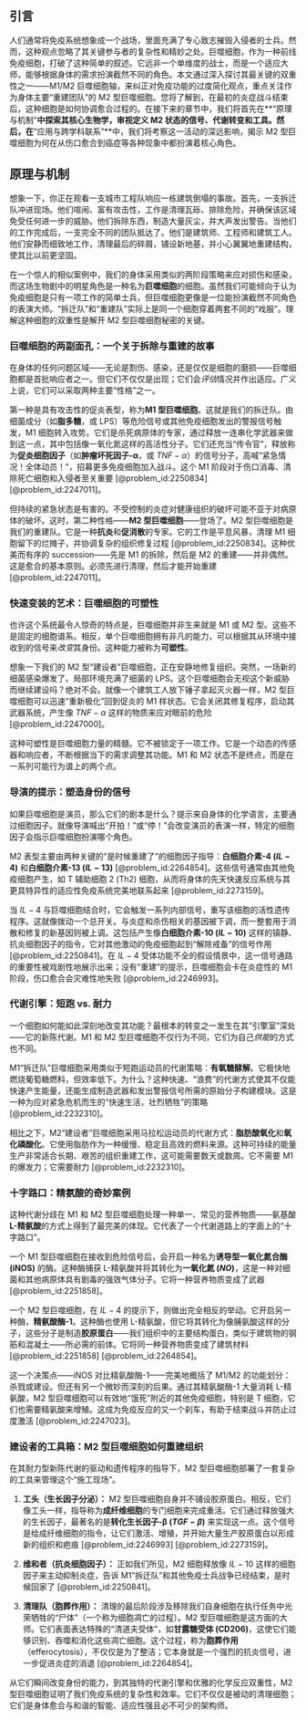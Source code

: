 ## 引言
人们通常将免疫系统想象成一个战场，里面充满了专心致志摧毁入侵者的士兵。然而，这种观点忽略了其关键参与者的复杂性和精妙之处。巨噬细胞，作为一种前线免疫细胞，打破了这种简单的叙述。它远非一个单维度的战士，而是一个适应大师，能够根据身体的需求扮演截然不同的角色。本文通过深入探讨其最关键的双重性之一——M1/M2 巨噬细胞轴，来纠正对免疫功能的过度简化观点，重点关注作为身体主要“重建团队”的 M2 型巨噬细胞。您将了解到，在最初的炎症战斗结束后，这种细胞是如何协调愈合过程的。在接下来的章节中，我们将首先在**“原理与机制”**中探索其核心生物学，审视定义 M2 状态的信号、代谢转变和工具。然后，在**“应用与跨学科联系”**中，我们将考察这一活动的深远影响，揭示 M2 型巨噬细胞为何在从伤口愈合到癌症等各种现象中都扮演着核心角色。

## 原理与机制

想象一下，你正在观看一支城市工程队响应一栋建筑倒塌的事故。首先，一支拆迁队冲进现场。他们喧闹、富有攻击性，工作是清理瓦砾、排除危险，并确保该区域免受任何进一步的威胁。他们拆除东西，制造大量灰尘，并大声发出警告。当他们的工作完成后，一支完全不同的团队抵达了。他们是建筑师、工程师和建筑工人。他们安静而细致地工作，清理最后的碎屑，铺设新地基，并小心翼翼地重建结构，使其比以前更坚固。

在一个惊人的相似案例中，我们的身体采用类似的两阶段策略来应对损伤和感染，而这场生物剧中的明星角色是一种名为**巨噬细胞**的细胞。虽然我们可能倾向于认为免疫细胞是只有一项工作的简单士兵，但巨噬细胞更像是一位能扮演截然不同角色的表演大师。“拆迁队”和“重建队”实际上是同一个细胞穿着两套不同的“戏服”。理解这种细胞的双重性是解开 M2 型巨噬细胞秘密的关键。

### 巨噬细胞的两副面孔：一个关于拆除与重建的故事

在身体的任何问题区域——无论是割伤、感染，还是仅仅是细胞的磨损——巨噬细胞都是首批响应者之一。但它们不仅仅是出现；它们会*评估*情况并作出适应。广义上说，它们可以采取两种主要“性格”之一。

第一种是具有攻击性的促炎表型，称为**M1 型巨噬细胞**。这就是我们的拆迁队。由细菌成分（如**脂多糖**，或 LPS）等危险信号或其他免疫细胞发出的警报信号触发，M1 细胞转入攻势。它们是杀死病原体的专家，通过释放一连串化学武器来做到这一点，其中包括像一氧化氮这样的高活性分子。它们还充当“传令官”，释放称为**促炎细胞因子**（如**肿瘤坏死因子-α**，或 $TNF-\alpha$）的信号分子，高喊“紧急情况！全体动员！”，招募更多免疫细胞加入战斗。这个 M1 阶段对于伤口消毒、清除死亡细胞和入侵者至关重要 [@problem_id:2250834] [@problem_id:2247011]。

但持续的紧急状态是有害的。不受控制的炎症对健康组织的破坏可能不亚于对病原体的破坏。这时，第二种性格——**M2 型巨噬细胞**——登场了。M2 型巨噬细胞是我们的重建队。它是一种**抗炎**和**促消散**的专家。它的工作是平息风暴，清理 M1 细胞留下的烂摊子，并协调复杂的组织修复过程 [@problem_id:2250834]。这种优美而有序的 succession——先是 M1 的拆除，然后是 M2 的重建——并非偶然。这是愈合的基本原则。必须先进行清理，然后才能开始重建 [@problem_id:2247011]。

### 快速变装的艺术：巨噬细胞的可塑性

也许这个系统最令人惊奇的特点是，巨噬细胞并非生来就是 M1 或 M2 型。这些不是固定的细胞谱系。相反，单个巨噬细胞拥有非凡的能力，可以根据其从环境中接收到的信号来*改变*其身份。这种能力被称为**可塑性**。

想象一下我们的 M2 型“建设者”巨噬细胞，正在安静地修复组织。突然，一场新的细菌感染爆发了。局部环境充满了细菌的 LPS。这个巨噬细胞会无视这个新威胁而继续建设吗？绝对不会。就像一个建筑工人放下锤子拿起灭火器一样，M2 型巨噬细胞可以迅速“重新极化”回到促炎的 M1 样状态。它会关闭其修复程序，启动其武器系统，产生像 $TNF-\alpha$ 这样的物质来应对眼前的危险 [@problem_id:2247000]。

这种可塑性是巨噬细胞力量的精髓。它不被锁定于一项工作。它是一个动态的传感器和响应者，不断根据当下的需求调整其功能。M1 和 M2 状态不是终点，而是在一系列可能行为谱上的两个点。

### 导演的提示：塑造身份的信号

如果巨噬细胞是演员，那么它们的剧本是什么？提示来自身体的化学语言，主要通过细胞因子。就像导演喊出“开拍！”或“停！”会改变演员的表演一样，特定的细胞因子会指示巨噬细胞扮演哪个角色。

M2 表型主要由两种关键的“是时候重建了”的细胞因子指导：**白细胞介素-4 ($IL-4$)** 和**白细胞介素-13 ($IL-13$)** [@problem_id:2264854]。这些信号通常由其他免疫细胞产生，如 T 辅助细胞 2 (Th2) 细胞，从而将身体的先天快速反应系统与其更具特异性的适应性免疫系统完美地联系起来 [@problem_id:2273159]。

当 $IL-4$ 与巨噬细胞结合时，它会触发一系列内部信号，重写该细胞的活性遗传程序。这就像拨动一个总开关。与炎症和杀伤相关的基因被下调，而一整套用于消散和修复的新基因则被上调。这包括产生像**白细胞介素-10 ($IL-10$)** 这样的镇静、抗炎细胞因子的指令，它对其他激动的免疫细胞起到“解除戒备”的信号作用 [@problem_id:2250841]。在 $IL-4$ 受体功能不全的假设情景中，这一信号通路的重要性被戏剧性地展示出来；没有“重建”的提示，巨噬细胞会卡在炎症性的 M1 阶段，伤口愈合会灾难性地失败 [@problem_id:2246993]。

### 代谢引擎：短跑 vs. 耐力

一个细胞如何能如此深刻地改变其功能？最根本的转变之一发生在其“引擎室”深处——它的新陈代谢。M1 和 M2 型巨噬细胞不仅行为不同，它们为自己*供能*的方式也不同。

M1“拆迁队”巨噬细胞采用类似于短跑运动员的代谢策略：**有氧糖酵解**。它极快地燃烧葡萄糖燃料，但效率低下。为什么？这种快速、“浪费”的代谢方式使其不仅能快速产生能量，还能生成制造武器和发出警报信号所需的原始分子构建模块。这是一种为应对紧急危机而生的“快速生活，壮烈牺牲”的策略 [@problem_id:2232310]。

相比之下，M2“建设者”巨噬细胞采用马拉松运动员的代谢方式：**脂肪酸氧化**和**氧化磷酸化**。它使用脂肪作为一种缓慢、稳定且高效的燃料来源。这种可持续的能量生产非常适合长期、艰苦的组织重建工作，这可能需要数天或数周。它不需要 M1 的爆发力；它需要耐力 [@problem_id:2232310]。

### 十字路口：精氨酸的奇妙案例

这种代谢分歧在 M1 和 M2 型巨噬细胞处理一种单一、常见的营养物质——氨基酸**L-精氨酸**的方式上得到了最完美的体现。它代表了一个代谢道路上的字面上的“十字路口”。

一个 M1 型巨噬细胞在接收到危险信号后，会开启一种名为**诱导型一氧化氮合酶 (iNOS)** 的酶。这种酶捕获 L-精氨酸并将其转化为**一氧化氮 ($NO$)**，这是一种对细菌和其他病原体具有剧毒的强效气体分子。它将一种营养物质变成了武器 [@problem_id:2251858]。

一个 M2 型巨噬细胞，在 $IL-4$ 的提示下，则做出完全相反的举动。它开启另一种酶，**精氨酸酶-1**。这种酶也使用 L-精氨酸，但它将其转化为像脯氨酸这样的分子，这些分子是制造**胶原蛋白**——我们组织中的主要结构蛋白，类似于建筑物的钢筋和混凝土——所必需的前体。它将同一种营养物质变成了建筑材料 [@problem_id:2251858] [@problem_id:2264854]。

这一个决策点——iNOS 对比精氨酸酶-1——完美地概括了 M1/M2 的功能划分：杀戮或建设。但还有另一个微妙而深刻的后果。通过其精氨酸酶-1 大量消耗 L-精氨酸，M2 型巨噬细胞可以有效地“饿死”附近的其他免疫细胞，特别是 T 细胞，它们也需要精氨酸来增殖。这成为免疫反应的又一个刹车，有助于结束战斗并防止过度激活 [@problem_id:2247023]。

### 建设者的工具箱：M2 型巨噬细胞如何重建组织

在其耐力型新陈代谢的驱动和遗传程序的指导下，M2 型巨噬细胞部署了一套复杂的工具来管理这个“施工现场”。

1.  **工头（生长因子分泌）：** M2 型巨噬细胞自身并不铺设胶原蛋白。相反，它们像工头一样，指导称为**成纤维细胞**的专门细胞来完成重活。它们通过释放强大的生长因子，最著名的是**转化生长因子-β ($TGF-\beta$)** 来实现这一点。这个信号是给成纤维细胞的指令，让它们激活、增殖，并开始大量生产胶原蛋白以形成新的组织和疤痕 [@problem_id:2246993] [@problem_id:2273159]。

2.  **维和者（抗炎细胞因子）：** 正如我们所见，M2 细胞释放像 $IL-10$ 这样的细胞因子来主动抑制炎症，告诉 M1“拆迁队”和其他免疫士兵战争已经结束，是时候回家了 [@problem_id:2250841]。

3.  **清理队（胞葬作用）：** 清理的最后阶段涉及移除我们自身细胞在执行任务中光荣牺牲的“尸体”（一个称为细胞凋亡的过程）。M2 型巨噬细胞是这方面的大师。它们表面表达特殊的“清道夫受体”，如**甘露糖受体 (CD206)**，这使它们能够识别、吞噬和消化这些凋亡细胞。这个过程，称为**胞葬作用**（efferocytosis），不仅仅是为了整洁；它本身就是一个强烈的抗炎信号，进一步促进炎症的消退 [@problem_id:2264854]。

从它们瞬间改变身份的能力，到其独特的代谢引擎和优雅的化学反应双重性，M2 型巨噬细胞证明了我们免疫系统的复杂性和效率。它们不仅仅是被动的清理细胞；它们是身体愈合与和谐的智能、适应性强且必不可少的架构师。

